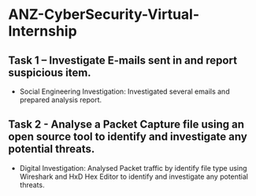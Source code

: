 # ANZ-CyberSecurity-Virtual-Internship

## Task 1 – Investigate E-mails sent in and report suspicious item. 
- Social Engineering Investigation: Investigated several emails and prepared analysis report.

## Task 2 - Analyse a Packet Capture file using an open source tool to identify and investigate any potential threats.
- Digital Investigation: Analysed Packet traffic by identify file type using Wireshark and HxD Hex Editor to identify and investigate any potential threats.
